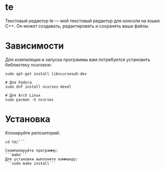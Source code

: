 # te
Текстовый редактор te — мой текстовый редактор для консоли на языке C++. 
Он может создавать, редактировать и сохранять ваши файлы.
# Зависимости 
Для компиляции и запуска программы вам потребуется установить библиотеку ncursesw:

```# Для Debian/Ubuntu
sudo apt-get install libncursesw5-dev

# Для Fedora
sudo dnf install ncurses-devel

# Для Arch Linux
sudo pacman -S ncurses
```
# Установка
Клонируйте репозиторий:
```git clone https://github.com/lorel800/te.git
cd te/```

Скомпилируйте программу:
```make```
Для установки выполните комманду:
```sudo make install```
